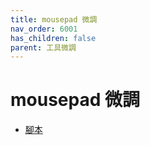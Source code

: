 ```yaml
---
title: mousepad 微調
nav_order: 6001
has_children: false
parent: 工具微調
---
```



# mousepad 微調


* [腳本](https://github.com/samwhelp/note-about-manjaro/tree/gh-pages/_demo/adjustment/tool/mousepad)
